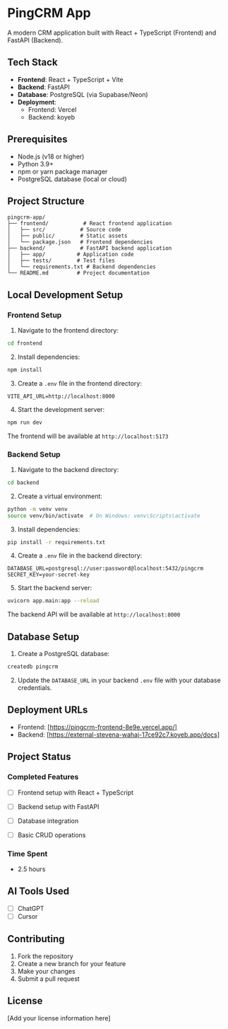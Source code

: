 # PingCRM App

A modern CRM application built with React + TypeScript (Frontend) and FastAPI (Backend).

## Tech Stack

- **Frontend**: React + TypeScript + Vite
- **Backend**: FastAPI
- **Database**: PostgreSQL (via Supabase/Neon)
- **Deployment**:
  - Frontend: Vercel
  - Backend: koyeb

## Prerequisites

- Node.js (v18 or higher)
- Python 3.9+
- npm or yarn package manager
- PostgreSQL database (local or cloud)

## Project Structure

```
pingcrm-app/
├── frontend/           # React frontend application
│   ├── src/           # Source code
│   ├── public/        # Static assets
│   └── package.json   # Frontend dependencies
├── backend/           # FastAPI backend application
│   ├── app/          # Application code
│   ├── tests/        # Test files
│   └── requirements.txt # Backend dependencies
└── README.md         # Project documentation
```

## Local Development Setup

### Frontend Setup

1. Navigate to the frontend directory:
```bash
cd frontend
```

2. Install dependencies:
```bash
npm install
```

3. Create a `.env` file in the frontend directory:
```env
VITE_API_URL=http://localhost:8000
```

4. Start the development server:
```bash
npm run dev
```

The frontend will be available at `http://localhost:5173`

### Backend Setup

1. Navigate to the backend directory:
```bash
cd backend
```

2. Create a virtual environment:
```bash
python -m venv venv
source venv/bin/activate  # On Windows: venv\Scripts\activate
```

3. Install dependencies:
```bash
pip install -r requirements.txt
```

4. Create a `.env` file in the backend directory:
```env
DATABASE_URL=postgresql://user:password@localhost:5432/pingcrm
SECRET_KEY=your-secret-key
```

5. Start the backend server:
```bash
uvicorn app.main:app --reload
```

The backend API will be available at `http://localhost:8000`

## Database Setup

1. Create a PostgreSQL database:
```bash
createdb pingcrm
```

2. Update the `DATABASE_URL` in your backend `.env` file with your database credentials.


## Deployment URLs

- Frontend: [https://pingcrm-frontend-8e9e.vercel.app/]
- Backend: [https://external-stevena-wahaj-17ce92c7.koyeb.app/docs]

## Project Status

### Completed Features
- [ ] Frontend setup with React + TypeScript
- [ ] Backend setup with FastAPI
- [ ] Database integration
- [ ] Basic CRUD operations


### Time Spent
- 2.5 hours

## AI Tools Used
- [ ] ChatGPT
- [ ] Cursor

## Contributing

1. Fork the repository
2. Create a new branch for your feature
3. Make your changes
4. Submit a pull request

## License

[Add your license information here]
